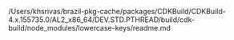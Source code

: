 /Users/khsrivas/brazil-pkg-cache/packages/CDKBuild/CDKBuild-4.x.155735.0/AL2_x86_64/DEV.STD.PTHREAD/build/cdk-build/node_modules/lowercase-keys/readme.md